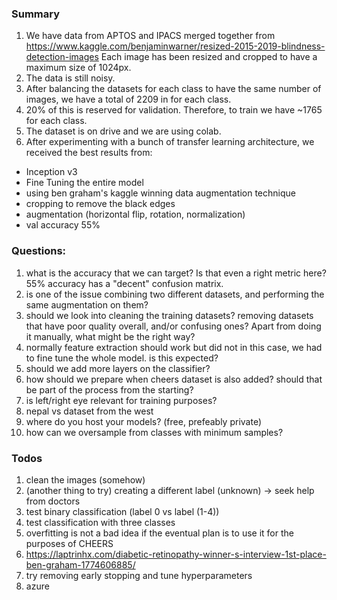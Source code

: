 ### Summary
1. We have data from APTOS and IPACS merged together from https://www.kaggle.com/benjaminwarner/resized-2015-2019-blindness-detection-images Each image has been resized and cropped to have a maximum size of 1024px.
2. The data is still noisy. 
3. After balancing the datasets for each class to have the same number of images, we have a total of 2209 in for each class.
4. 20% of this is reserved for validation. Therefore, to train we have ~1765 for each class.
5. The dataset is on drive and we are using colab. 
6. After experimenting with a bunch of transfer learning architecture, we received the best results from:
- Inception v3
- Fine Tuning the entire model
- using ben graham's kaggle winning data augmentation technique
- cropping to remove the black edges
- augmentation (horizontal flip, rotation, normalization)
- val accuracy 55%

### Questions:
1. what is the accuracy that we can target? Is that even a right metric here? 55% accuracy has a "decent" confusion matrix.
2. is one of the issue combining two different datasets, and performing the same augmentation on them?
3. should we look into cleaning the training datasets? removing datasets that have poor quality overall, and/or confusing ones? 
Apart from doing it manually, what might be the right way?
4. normally feature extraction should work but did not in this case, we had to fine tune the whole model. is this expected?
5. should we add more layers on the classifier?
6. how should we prepare when cheers dataset is also added? should that be part of the process from the starting?
7. is left/right eye relevant for training purposes?
8. nepal vs dataset from the west
9. where do you host your models? (free, prefeably private)
10. how can we oversample from classes with minimum samples?

### Todos
1. clean the images (somehow)
2. (another thing to try) creating a different label (unknown) -> seek help from doctors
3. test binary classification (label 0 vs label (1-4))
4. test classification with three classes
6. overfitting is not a bad idea if the eventual plan is to use it for the purposes of CHEERS
8. https://laptrinhx.com/diabetic-retinopathy-winner-s-interview-1st-place-ben-graham-1774606885/
9. try removing early stopping and tune hyperparameters
10. azure
